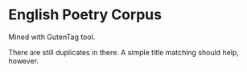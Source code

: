 # English Poetry Corpus

Mined with GutenTag tool.

There are still duplicates in there. A simple title matching should help, however.
